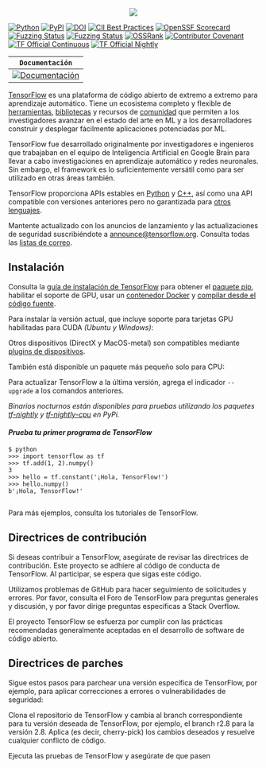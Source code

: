 <div align="center">
  <img src="https://www.tensorflow.org/images/tf_logo_horizontal.png">
</div>

[![Python](https://img.shields.io/pypi/pyversions/tensorflow.svg)](https://badge.fury.io/py/tensorflow)
[![PyPI](https://badge.fury.io/py/tensorflow.svg)](https://badge.fury.io/py/tensorflow)
[![DOI](https://zenodo.org/badge/DOI/10.5281/zenodo.4724125.svg)](https://doi.org/10.5281/zenodo.4724125)
[![CII Best Practices](https://bestpractices.coreinfrastructure.org/projects/1486/badge)](https://bestpractices.coreinfrastructure.org/projects/1486)
[![OpenSSF Scorecard](https://api.securityscorecards.dev/projects/github.com/tensorflow/tensorflow/badge)](https://securityscorecards.dev/viewer/?uri=github.com/tensorflow/tensorflow)
[![Fuzzing Status](https://oss-fuzz-build-logs.storage.googleapis.com/badges/tensorflow.svg)](https://bugs.chromium.org/p/oss-fuzz/issues/list?sort=-opened&can=1&q=proj:tensorflow)
[![Fuzzing Status](https://oss-fuzz-build-logs.storage.googleapis.com/badges/tensorflow-py.svg)](https://bugs.chromium.org/p/oss-fuzz/issues/list?sort=-opened&can=1&q=proj:tensorflow-py)
[![OSSRank](https://shields.io/endpoint?url=https://ossrank.com/shield/44)](https://ossrank.com/p/44)
[![Contributor Covenant](https://img.shields.io/badge/Contributor%20Covenant-v1.4%20adopted-ff69b4.svg)](CODE_OF_CONDUCT.md)
[![TF Official Continuous](https://tensorflow.github.io/build/TF%20Official%20Continuous.svg)](https://tensorflow.github.io/build#TF%20Official%20Continuous)
[![TF Official Nightly](https://tensorflow.github.io/build/TF%20Official%20Nightly.svg)](https://tensorflow.github.io/build#TF%20Official%20Nightly)

**`Documentación`** |
--------------------- |
[![Documentación](https://img.shields.io/badge/api-referencia-blue.svg)](https://www.tensorflow.org/api_docs/) |

[TensorFlow](https://www.tensorflow.org/) es una plataforma de código abierto de extremo a extremo para aprendizaje automático. Tiene un ecosistema completo y flexible de [herramientas](https://www.tensorflow.org/resources/tools), [bibliotecas](https://www.tensorflow.org/resources/libraries-extensions) y recursos de [comunidad](https://www.tensorflow.org/community) que permiten a los investigadores avanzar en el estado del arte en ML y a los desarrolladores construir y desplegar fácilmente aplicaciones potenciadas por ML.

TensorFlow fue desarrollado originalmente por investigadores e ingenieros que trabajaban en el equipo de Inteligencia Artificial en Google Brain para llevar a cabo investigaciones en aprendizaje automático y redes neuronales. Sin embargo, el framework es lo suficientemente versátil como para ser utilizado en otras áreas también.

TensorFlow proporciona APIs estables en [Python](https://www.tensorflow.org/api_docs/python) y [C++](https://www.tensorflow.org/api_docs/cc), así como una API compatible con versiones anteriores pero no garantizada para [otros lenguajes](https://www.tensorflow.org/api_docs).

Mantente actualizado con los anuncios de lanzamiento y las actualizaciones de seguridad suscribiéndote a [announce@tensorflow.org](https://groups.google.com/a/tensorflow.org/forum/#!forum/announce). Consulta todas las [listas de correo](https://www.tensorflow.org/community/forums).

## Instalación

Consulta la [guía de instalación de TensorFlow](https://www.tensorflow.org/install) para obtener el [paquete pip](https://www.tensorflow.org/install/pip), habilitar el soporte de GPU, usar un [contenedor Docker](https://www.tensorflow.org/install/docker) y [compilar desde el código fuente](https://www.tensorflow.org/install/source).

Para instalar la versión actual, que incluye soporte para tarjetas GPU habilitadas para CUDA *(Ubuntu y Windows)*:



Otros dispositivos (DirectX y MacOS-metal) son compatibles mediante [plugins de dispositivos](https://www.tensorflow.org/install/gpu_plugins#available_devices).

También está disponible un paquete más pequeño solo para CPU:


Para actualizar TensorFlow a la última versión, agrega el indicador `--upgrade` a los comandos anteriores.

*Binarios nocturnos están disponibles para pruebas utilizando los paquetes [tf-nightly](https://pypi.python.org/pypi/tf-nightly) y [tf-nightly-cpu](https://pypi.python.org/pypi/tf-nightly-cpu) en PyPi.*

#### *Prueba tu primer programa de TensorFlow*

```shell
$ python
>>> import tensorflow as tf
>>> tf.add(1, 2).numpy()
3
>>> hello = tf.constant('¡Hola, TensorFlow!')
>>> hello.numpy()
b'¡Hola, TensorFlow!'


```
Para más ejemplos, consulta los tutoriales de TensorFlow.

## Directrices de contribución
Si deseas contribuir a TensorFlow, asegúrate de revisar las directrices de contribución. Este proyecto se adhiere al código de conducta de TensorFlow. Al participar, se espera que sigas este código.

Utilizamos problemas de GitHub para hacer seguimiento de solicitudes y errores. Por favor, consulta el Foro de TensorFlow para preguntas generales y discusión, y por favor dirige preguntas específicas a Stack Overflow.

El proyecto TensorFlow se esfuerza por cumplir con las prácticas recomendadas generalmente aceptadas en el desarrollo de software de código abierto.

## Directrices de parches
Sigue estos pasos para parchear una versión específica de TensorFlow, por ejemplo, para aplicar correcciones a errores o vulnerabilidades de seguridad:

Clona el repositorio de TensorFlow y cambia al branch correspondiente para tu versión deseada de TensorFlow, por ejemplo, el branch r2.8 para la versión 2.8.
Aplica (es decir, cherry-pick) los cambios deseados y resuelve cualquier conflicto de código.

Ejecuta las pruebas de TensorFlow y asegúrate de que pasen




